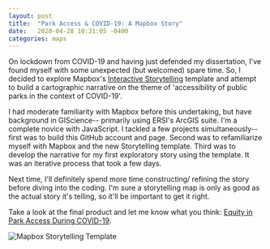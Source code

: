 ```yaml
---
layout: post
title:  "Park Access & COVID-19: A Mapbox Story"
date:   2020-04-28 10:31:05 -0400
categories: maps
---
```

On lockdown from COVID-19 and having just defended my dissertation, I've found myself with some unexpected (but welcomed) spare time. So, I decided to explore Mapbox's [Interactive Storytelling][mapbox-storytelling] template and attempt to build a cartographic narrative on the theme of 'accessibility of public parks in the context of COVID-19'.

I had moderate familiarity with Mapbox before this undertaking, but have background in GIScience-- primarily using ERSI's ArcGIS suite. I'm a complete novice with JavaScript. I tackled a few projects simultaneously-- first was to build this GitHub account and page. Second was to refamiliarize myself with Mapbox and the new Storytelling template. Third was to develop the narrative for my first exploratory story using the template. It was an iterative process that took a few days.  

Next time, I'll definitely spend more time constructing/ refining the story before diving into the coding. I'm sure a storytelling map is only as good as the actual story it's telling, so it'll be important to get it right.

Take a look at the final product and let me know what you think: [Equity in Park Access During COVID-19][mapbox-access].

![Mapbox Storytelling Template](assets/park_storytelling.gif "Mapbox Storytelling") 

[mapbox-access]: https://orryanb.github.io/park-access-mapstory/index.html
[mapbox-storytelling]: https://www.mapbox.com/solutions/interactive-storytelling
